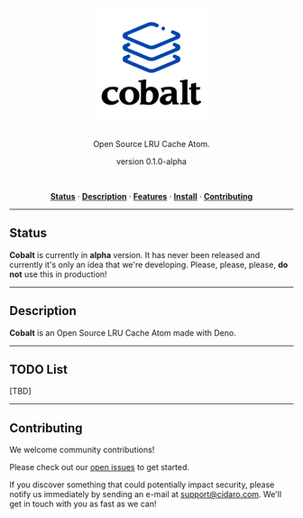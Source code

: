 <div align="center">
  <br/>
  <img src="./cobalt.png" width="200" />
  <br/>
  <br/>
  <p>
    Open Source LRU Cache Atom.
  </p>
  <p>
    version 0.1.0-alpha
  </p>
  <br/>
  <p>
    <a href="#status"><strong>Status</strong></a> ·
    <a href="#description"><strong>Description</strong></a> ·
    <a href="#features"><strong>Features</strong></a> ·
    <a href="#install"><strong>Install</strong></a> ·
    <a href="#contributing"><strong>Contributing</strong></a>
  </p>
</div>

---

## Status

**Cobalt** is currently in **alpha** version. It has never been released and currently it's only an idea that we're developing. Please, please, please, **do not** use this in production!

---

## Description

**Cobalt** is an Open Source LRU Cache Atom made with Deno.

---

## TODO List

[TBD]

---

## Contributing

We welcome community contributions!

Please check out our <a href="https://github.com/CIDARO/cobalt/issues">open issues</a> to get started.

If you discover something that could potentially impact security, please notify us immediately by sending an e-mail at <a href="mailto:support@cidaro.com">support@cidaro.com</a>. We'll get in touch with you as fast as we can!
